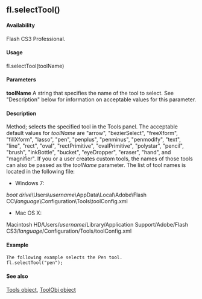 ## fl.selectTool()

#### Availability

Flash CS3 Professional.

#### Usage

fl.selectTool(toolName)

#### Parameters

**toolName** A string that specifies the name of the tool to select. See "Description" below for information on acceptable values for this parameter.

#### Description

Method; selects the specified tool in the Tools panel. The acceptable default values for *toolName* are "arrow", "bezierSelect", "freeXform", "fillXform", "lasso", "pen", "penplus", "penminus", "penmodify", "text", "line", "rect", "oval", "rectPrimitive", "ovalPrimitive", "polystar", "pencil", "brush", "inkBottle", "bucket", "eyeDropper", "eraser", "hand", and "magnifier".
If you or a user creates custom tools, the names of those tools can also be passed as the *toolName* parameter. The list of tool names is located in the following file:

-   Windows 7:

*boot drive*\\Users\\*username*\\AppData\\Local\\Adobe\\Flash CC\\*language*\\Configuration\\Tools\\toolConfig.xml

-   Mac OS X:

Macintosh HD/Users/*username*/Library/Application Support/Adobe/Flash CS3/*language*/Configuration/Tools/toolConfig.xml

#### Example

```
The following example selects the Pen tool.
fl.selectTool("pen");

```
#### See also

[Tools object](#_bookmark1104), [ToolObj object](#_bookmark1089)
